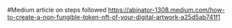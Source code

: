 #Medium article on steps followed
https://abinator-1308.medium.com/how-to-create-a-non-fungible-token-nft-of-your-digital-artwork-a25d5ab741f1
